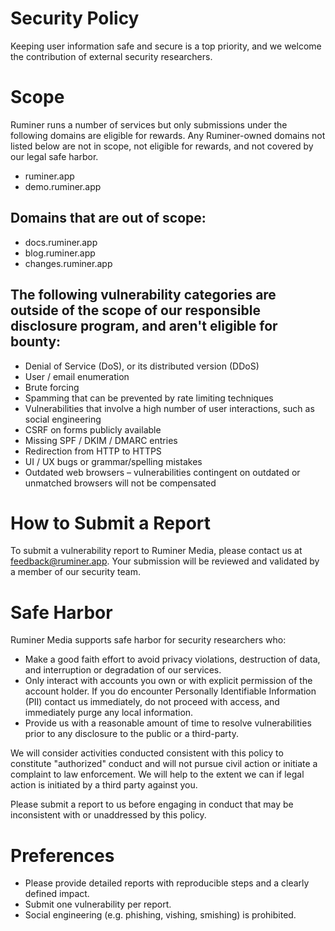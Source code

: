 # Security Policy

Keeping user information safe and secure is a top priority, and we welcome the contribution of external security researchers.

# Scope

Ruminer runs a number of services but only submissions under the following domains are eligible for rewards. Any Ruminer-owned domains not listed below are not in scope, not eligible for rewards, and not covered by our legal safe harbor.

- ruminer.app
- demo.ruminer.app

## Domains that are out of scope:

- docs.ruminer.app
- blog.ruminer.app
- changes.ruminer.app

## The following vulnerability categories are outside of the scope of our responsible disclosure program, and aren't eligible for bounty:

- Denial of Service (DoS), or its distributed version (DDoS)
- User / email enumeration
- Brute forcing
- Spamming that can be prevented by rate limiting techniques
- Vulnerabilities that involve a high number of user interactions, such as social engineering
- CSRF on forms publicly available
- Missing SPF / DKIM / DMARC entries
- Redirection from HTTP to HTTPS
- UI / UX bugs or grammar/spelling mistakes
- Outdated web browsers – vulnerabilities contingent on outdated or unmatched browsers will not be compensated

# How to Submit a Report

To submit a vulnerability report to Ruminer Media, please contact us at feedback@ruminer.app. Your submission will be reviewed and validated by a member of our security team.

# Safe Harbor

Ruminer Media supports safe harbor for security researchers who:

- Make a good faith effort to avoid privacy violations, destruction of data, and interruption or degradation of our services.
- Only interact with accounts you own or with explicit permission of the account holder. If you do encounter Personally Identifiable Information (PII) contact us immediately, do not proceed with access, and immediately purge any local information.
- Provide us with a reasonable amount of time to resolve vulnerabilities prior to any disclosure to the public or a third-party.

We will consider activities conducted consistent with this policy to constitute "authorized" conduct and will not pursue civil action or initiate a complaint to law enforcement. We will help to the extent we can if legal action is initiated by a third party against you.

Please submit a report to us before engaging in conduct that may be inconsistent with or unaddressed by this policy.

# Preferences

- Please provide detailed reports with reproducible steps and a clearly defined impact.
- Submit one vulnerability per report.
- Social engineering (e.g. phishing, vishing, smishing) is prohibited.

